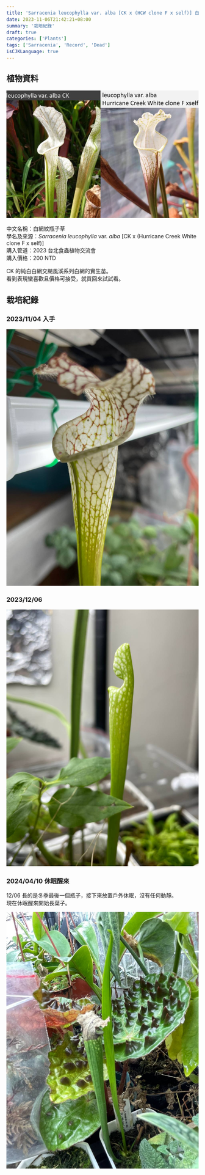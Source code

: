 ```yaml
---
title: 'Sarracenia leucophylla var. alba [CK x (HCW clone F x self)] 白網紋瓶子草'
date: 2023-11-06T21:42:21+08:00
summary: '栽培紀錄'
draft: true
categories: ['Plants']
tags: ['Sarracenia', 'Record', 'Dead']
isCJKLanguage: true
---
```


## 植物資料

![parent](./images/parent.jpg "[小蝕露台](https://www.facebook.com/littlebalconyofcarnivore/) 的父母本")

中文名稱：白網紋瓶子草  
學名及來源：*Sarracenia leucophylla* var. *alba* [CK x (Hurricane Creek White clone F x self)]  
購入管道：2023 台北食蟲植物交流會  
購入價格：200 NTD  

CK 的純白白網交颶風溪系列白網的實生苗。  
看到表現蠻喜歡且價格可接受，就買回來試試看。  

## 栽培紀錄

### 2023/11/04 入手

![2023-11-04](./images/2023-11-04.jpg "類似母本的細長瓶身")

### 2023/12/06

![2023-12-06](./images/2023-12-06.jpg "新瓶子目前長度約 14 cm")

### 2024/04/10 休眠醒來

12/06 長的是冬季最後一個瓶子，接下來放置戶外休眠，沒有任何動靜。  
現在休眠醒來開始長葉子。

![2024-04-10](./images/2024-04-10.jpg)

